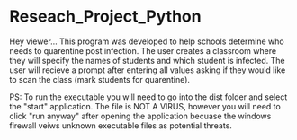 # Reseach_Project_Python

Hey viewer...
This program was developed to help schools determine who needs to quarentine post infection.
The user creates a classroom where they will specify the names of students and which student is infected.
The user will recieve a prompt after entering all values asking if they would like to scan the class (mark students for quarentine).

PS: To run the executable you will need to go into the dist folder and select the "start" application.
The file is NOT A VIRUS, however you will need to click "run anyway" after opening the application becuase the windows firewall veiws unknown executable files as potential threats.
